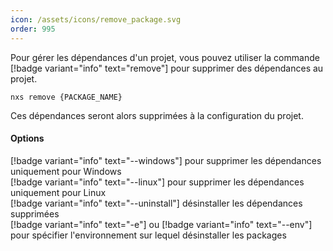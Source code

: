 ```yaml
---
icon: /assets/icons/remove_package.svg
order: 995
---
```

Pour gérer les dépendances d'un projet, vous pouvez utiliser la commande [!badge variant="info" text="remove"] pour supprimer des dépendances au projet.

```console
nxs remove {PACKAGE_NAME}
```

Ces dépendances seront alors supprimées à la configuration du projet.
<br>
#### Options

[!badge variant="info" text="--windows"] pour supprimer les dépendances uniquement pour Windows<br>
[!badge variant="info" text="--linux"] pour supprimer les dépendances uniquement pour Linux<br>
[!badge variant="info" text="--uninstall"] désinstaller les dépendances supprimées<br>
[!badge variant="info" text="-e"] ou [!badge variant="info" text="--env"] pour spécifier l'environnement sur lequel désinstaller les packages<br>